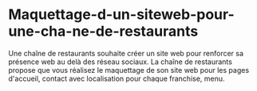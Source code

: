 # Maquettage-d-un-siteweb-pour-une-cha-ne-de-restaurants
Une chaîne de restaurants souhaite créer un site web pour renforcer sa présence web au delà des réseau sociaux. La chaîne de restaurants propose que vous réalisez le maquettage de son site web pour les pages d'accueil, contact avec localisation pour chaque franchise, menu.
